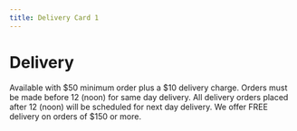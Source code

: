 ```yaml
---
title: Delivery Card 1
---
```


# Delivery

Available with $50 minimum order plus a $10 delivery charge. Orders must be made before 12 (noon) for same day delivery. All delivery orders placed after 12 (noon) will be scheduled for next day delivery. We offer FREE delivery on orders of \$150 or more.
